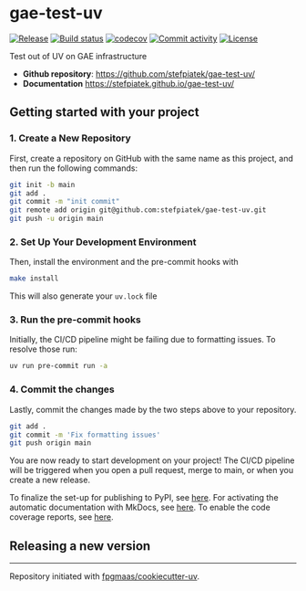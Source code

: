 # gae-test-uv

[![Release](https://img.shields.io/github/v/release/stefpiatek/gae-test-uv)](https://img.shields.io/github/v/release/stefpiatek/gae-test-uv)
[![Build status](https://img.shields.io/github/actions/workflow/status/stefpiatek/gae-test-uv/main.yml?branch=main)](https://github.com/stefpiatek/gae-test-uv/actions/workflows/main.yml?query=branch%3Amain)
[![codecov](https://codecov.io/gh/stefpiatek/gae-test-uv/branch/main/graph/badge.svg)](https://codecov.io/gh/stefpiatek/gae-test-uv)
[![Commit activity](https://img.shields.io/github/commit-activity/m/stefpiatek/gae-test-uv)](https://img.shields.io/github/commit-activity/m/stefpiatek/gae-test-uv)
[![License](https://img.shields.io/github/license/stefpiatek/gae-test-uv)](https://img.shields.io/github/license/stefpiatek/gae-test-uv)

Test out of UV on GAE infrastructure

- **Github repository**: <https://github.com/stefpiatek/gae-test-uv/>
- **Documentation** <https://stefpiatek.github.io/gae-test-uv/>

## Getting started with your project

### 1. Create a New Repository

First, create a repository on GitHub with the same name as this project, and then run the following commands:

```bash
git init -b main
git add .
git commit -m "init commit"
git remote add origin git@github.com:stefpiatek/gae-test-uv.git
git push -u origin main
```

### 2. Set Up Your Development Environment

Then, install the environment and the pre-commit hooks with

```bash
make install
```

This will also generate your `uv.lock` file

### 3. Run the pre-commit hooks

Initially, the CI/CD pipeline might be failing due to formatting issues. To resolve those run:

```bash
uv run pre-commit run -a
```

### 4. Commit the changes

Lastly, commit the changes made by the two steps above to your repository.

```bash
git add .
git commit -m 'Fix formatting issues'
git push origin main
```

You are now ready to start development on your project!
The CI/CD pipeline will be triggered when you open a pull request, merge to main, or when you create a new release.

To finalize the set-up for publishing to PyPI, see [here](https://fpgmaas.github.io/cookiecutter-uv/features/publishing/#set-up-for-pypi).
For activating the automatic documentation with MkDocs, see [here](https://fpgmaas.github.io/cookiecutter-uv/features/mkdocs/#enabling-the-documentation-on-github).
To enable the code coverage reports, see [here](https://fpgmaas.github.io/cookiecutter-uv/features/codecov/).

## Releasing a new version

---

Repository initiated with [fpgmaas/cookiecutter-uv](https://github.com/fpgmaas/cookiecutter-uv).

